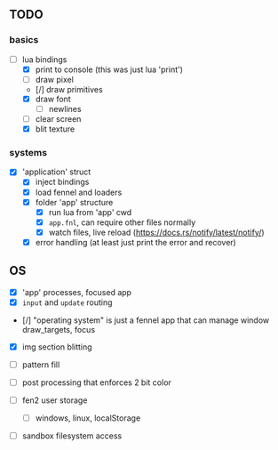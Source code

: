 ## TODO

### basics

- [ ] lua bindings
  - [x] print to console (this was just lua 'print')
  - [ ] draw pixel
  - [/] draw primitives
  - [x] draw font
    - [ ] newlines
  - [ ] clear screen
  - [x] blit texture

### systems

- [x] 'application' struct
  - [x] inject bindings
  - [x] load fennel and loaders
  - [x] folder 'app' structure
    - [x] run lua from 'app' cwd
    - [x] `app.fnl`, can require other files normally
    - [x] watch files, live reload (https://docs.rs/notify/latest/notify/)
  - [x] error handling (at least just print the error and recover)

## OS
- [x] 'app' processes, focused app
- [x] `input` and `update` routing
- [/] "operating system" is just a fennel app that can manage window draw_targets, focus

- [x] img section blitting
- [ ] pattern fill
- [ ] post processing that enforces 2 bit color

- [ ] fen2 user storage
  - [ ] windows, linux, localStorage
- [ ] sandbox filesystem access


